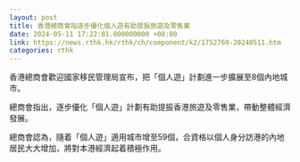 ```yaml
---
layout: post
title: 香港總商會指逐步優化個人遊有助提振旅遊及零售業
date: 2024-05-11 17:22:01.000000000 +08:00
link: https://news.rthk.hk/rthk/ch/component/k2/1752769-20240511.htm
categories: rthk
---
```


香港總商會歡迎國家移民管理局宣布，把「個人遊」計劃進一步擴展至8個內地城市。

總商會指出，逐步優化「個人遊」計劃有助提振香港旅遊及零售業，帶動整體經濟發展。

總商會認為，隨着「個人遊」適用城市增至59個，合資格以個人身分訪港的內地居民大大增加，將對本港經濟起着積極作用。

